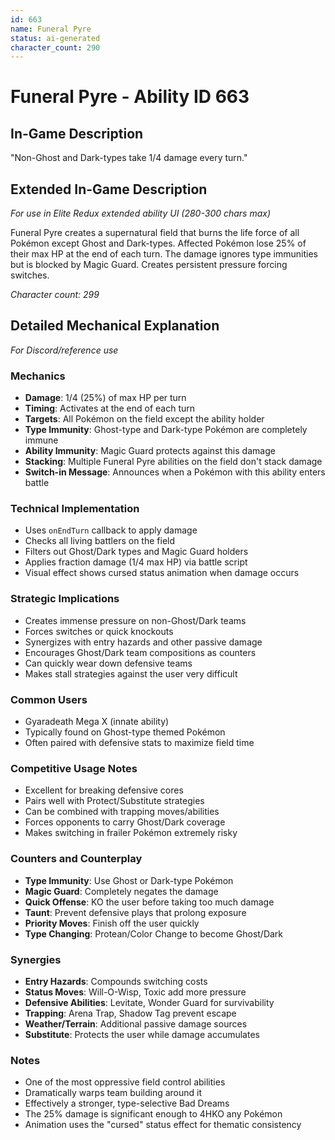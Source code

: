 ```yaml
---
id: 663
name: Funeral Pyre
status: ai-generated
character_count: 290
---
```


# Funeral Pyre - Ability ID 663

## In-Game Description
"Non-Ghost and Dark-types take 1/4 damage every turn."

## Extended In-Game Description
*For use in Elite Redux extended ability UI (280-300 chars max)*

Funeral Pyre creates a supernatural field that burns the life force of all Pokémon except Ghost and Dark-types. Affected Pokémon lose 25% of their max HP at the end of each turn. The damage ignores type immunities but is blocked by Magic Guard. Creates persistent pressure forcing switches.

*Character count: 299*

## Detailed Mechanical Explanation
*For Discord/reference use*

### Mechanics
- **Damage**: 1/4 (25%) of max HP per turn
- **Timing**: Activates at the end of each turn
- **Targets**: All Pokémon on the field except the ability holder
- **Type Immunity**: Ghost-type and Dark-type Pokémon are completely immune
- **Ability Immunity**: Magic Guard protects against this damage
- **Stacking**: Multiple Funeral Pyre abilities on the field don't stack damage
- **Switch-in Message**: Announces when a Pokémon with this ability enters battle

### Technical Implementation
- Uses `onEndTurn` callback to apply damage
- Checks all living battlers on the field
- Filters out Ghost/Dark types and Magic Guard holders
- Applies fraction damage (1/4 max HP) via battle script
- Visual effect shows cursed status animation when damage occurs

### Strategic Implications
- Creates immense pressure on non-Ghost/Dark teams
- Forces switches or quick knockouts
- Synergizes with entry hazards and other passive damage
- Encourages Ghost/Dark team compositions as counters
- Can quickly wear down defensive teams
- Makes stall strategies against the user very difficult

### Common Users
- Gyaradeath Mega X (innate ability)
- Typically found on Ghost-type themed Pokémon
- Often paired with defensive stats to maximize field time

### Competitive Usage Notes
- Excellent for breaking defensive cores
- Pairs well with Protect/Substitute strategies
- Can be combined with trapping moves/abilities
- Forces opponents to carry Ghost/Dark coverage
- Makes switching in frailer Pokémon extremely risky

### Counters and Counterplay
- **Type Immunity**: Use Ghost or Dark-type Pokémon
- **Magic Guard**: Completely negates the damage
- **Quick Offense**: KO the user before taking too much damage
- **Taunt**: Prevent defensive plays that prolong exposure
- **Priority Moves**: Finish off the user quickly
- **Type Changing**: Protean/Color Change to become Ghost/Dark

### Synergies
- **Entry Hazards**: Compounds switching costs
- **Status Moves**: Will-O-Wisp, Toxic add more pressure
- **Defensive Abilities**: Levitate, Wonder Guard for survivability
- **Trapping**: Arena Trap, Shadow Tag prevent escape
- **Weather/Terrain**: Additional passive damage sources
- **Substitute**: Protects the user while damage accumulates

### Notes
- One of the most oppressive field control abilities
- Dramatically warps team building around it
- Effectively a stronger, type-selective Bad Dreams
- The 25% damage is significant enough to 4HKO any Pokémon
- Animation uses the "cursed" status effect for thematic consistency